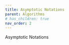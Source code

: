 ```yaml
---
title: Asymptotic Notations
parent: Algorithms
# has_children: true
nav_order: 2
---
```


Asymptotic Notations